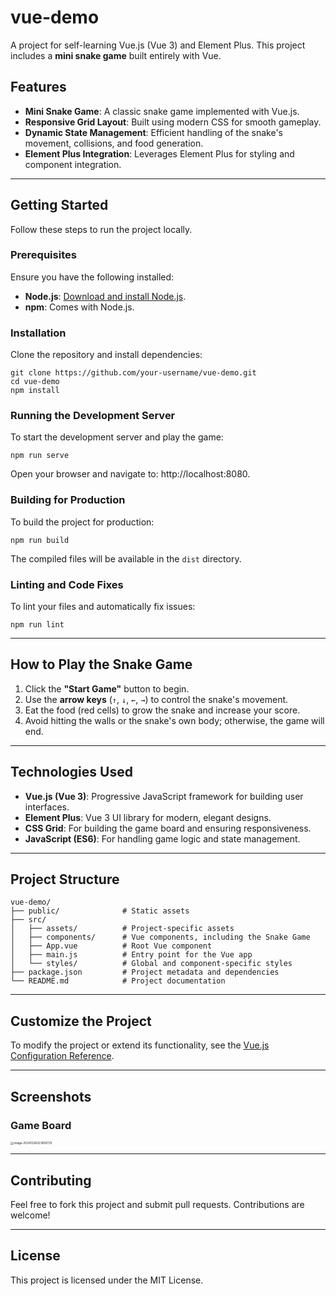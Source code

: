 # vue-demo

A project for self-learning Vue.js (Vue 3) and Element Plus. This project includes a **mini snake game** built entirely with Vue.

## Features

- **Mini Snake Game**: A classic snake game implemented with Vue.js.
- **Responsive Grid Layout**: Built using modern CSS for smooth gameplay.
- **Dynamic State Management**: Efficient handling of the snake's movement, collisions, and food generation.
- **Element Plus Integration**: Leverages Element Plus for styling and component integration.

---

## Getting Started

Follow these steps to run the project locally.

### Prerequisites

Ensure you have the following installed:

- **Node.js**: [Download and install Node.js](https://nodejs.org/).
- **npm**: Comes with Node.js.

### Installation

Clone the repository and install dependencies:

```
git clone https://github.com/your-username/vue-demo.git
cd vue-demo
npm install
```

### Running the Development Server

To start the development server and play the game:

```
npm run serve
```

Open your browser and navigate to: http://localhost:8080.

### Building for Production

To build the project for production:

```
npm run build
```

The compiled files will be available in the `dist` directory.

### Linting and Code Fixes

To lint your files and automatically fix issues:

```
npm run lint
```

---

## How to Play the Snake Game

1. Click the **"Start Game"** button to begin.
2. Use the **arrow keys** (`↑`, `↓`, `←`, `→`) to control the snake's movement.
3. Eat the food (red cells) to grow the snake and increase your score.
4. Avoid hitting the walls or the snake's own body; otherwise, the game will end.

---

## Technologies Used

- **Vue.js (Vue 3)**: Progressive JavaScript framework for building user interfaces.
- **Element Plus**: Vue 3 UI library for modern, elegant designs.
- **CSS Grid**: For building the game board and ensuring responsiveness.
- **JavaScript (ES6)**: For handling game logic and state management.

---

## Project Structure

```
vue-demo/
├── public/              # Static assets
├── src/
│   ├── assets/          # Project-specific assets
│   ├── components/      # Vue components, including the Snake Game
│   ├── App.vue          # Root Vue component
│   ├── main.js          # Entry point for the Vue app
│   └── styles/          # Global and component-specific styles
├── package.json         # Project metadata and dependencies
└── README.md            # Project documentation
```

---

## Customize the Project

To modify the project or extend its functionality, see the [Vue.js Configuration Reference](https://cli.vuejs.org/config/).

---

## Screenshots

### Game Board

<img src="https://p.ipic.vip/k8wafk.png" alt="image-20241226023616725" style="zoom:33%;" />

---

## Contributing

Feel free to fork this project and submit pull requests. Contributions are welcome!

---

## License

This project is licensed under the MIT License.

